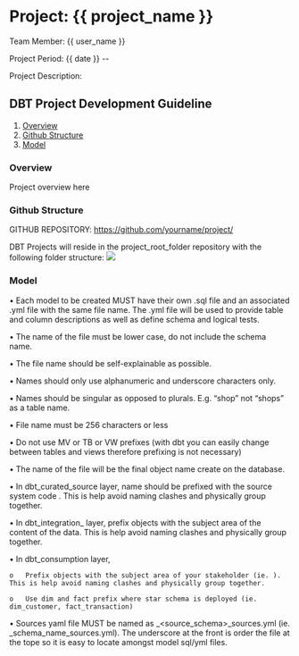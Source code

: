 # Project: {{ project_name }}

Team Member: {{ user_name }}

Project Period: {{ date }} -- 

Project Description: 


## DBT Project Development Guideline
1. [Overview](#Overview)
2. [Github Structure](#Github)
3. [Model](#Model)

### Overview
Project overview here

### Github Structure

GITHUB REPOSITORY: https://github.com/yourname/project/

DBT Projects will reside in the project_root_folder repository with the following folder structure:
    ![](../doc/project_root_folder.png)


### Model

•	Each model to be created MUST have their own .sql file and an associated .yml file with the same file name. The .yml file will be used to provide table and column descriptions as well as define schema and logical tests.

•	The name of the file must be lower case, do not include the schema name.

•	The file name should be self-explainable as possible.

•	Names should only use alphanumeric and underscore characters only.

•	Names should be singular as opposed to plurals. E.g. “shop” not “shops” as a table name.

•	File name must be 256 characters or less

•	Do not use MV or TB or VW prefixes (with dbt you can easily change between tables and views therefore prefixing is not necessary)

•	The name of the file will be the final object name create on the database.

•	In dbt_curated_source layer, name should be prefixed with the source system code . This is help avoid naming clashes and physically group together.

•	In dbt_integration_<data product> layer, prefix objects with the subject area of the content of the data. This is help avoid naming clashes and physically group together.

•	In dbt_consumption layer, 

    o	Prefix objects with the subject area of your stakeholder (ie. ). This is help avoid naming clashes and physically group together.

    o	Use dim and fact prefix where star schema is deployed (ie. dim_customer, fact_transaction)

•	Sources yaml file MUST be named as _<source_schema>_sources.yml (ie. _schema_name_sources.yml). The underscore at the front is order the file at the tope so it is easy to locate amongst model sql/yml files.
